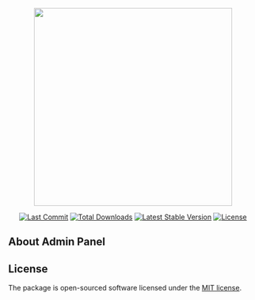<p align="center"><a href="https://laravel.com" target="_blank"><img src="https://novuslogics.com/images/logo-light.png" width="400"></a></p>

<p align="center">
<a href="https://packagist.org/packages/novuslogics/admin_panel"><img src="https://img.shields.io/github/last-commit/Chintan-Novus/admin_panel" alt="Last Commit"></a>
<a href="https://packagist.org/packages/novuslogics/admin_panel"><img src="https://img.shields.io/packagist/dt/Chintan-Novus/admin_panel" alt="Total Downloads"></a>
<a href="https://packagist.org/packages/novuslogics/admin_panel"><img src="https://img.shields.io/packagist/v/Chintan-Novus/admin_panel" alt="Latest Stable Version"></a>
<a href="https://packagist.org/packages/novuslogics/admin_panel"><img src="https://img.shields.io/packagist/l/Chintan-Novus/admin_panel" alt="License"></a>
</p>

## About Admin Panel

## License

The package is open-sourced software licensed under the [MIT license](https://opensource.org/licenses/MIT).
